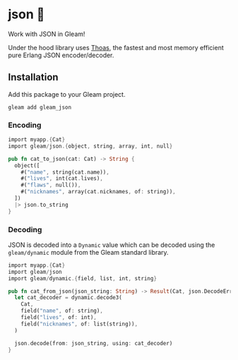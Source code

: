 # json 🐑

Work with JSON in Gleam!

Under the hood library uses [Thoas](https://github.com/lpil/thoas/), the fastest
and most memory efficient pure Erlang JSON encoder/decoder.

## Installation

Add this package to your Gleam project.

```shell
gleam add gleam_json
```

### Encoding

```rust
import myapp.{Cat}
import gleam/json.{object, string, array, int, null}

pub fn cat_to_json(cat: Cat) -> String {
  object([
    #("name", string(cat.name)),
    #("lives", int(cat.lives),
    #("flaws", null()),
    #("nicknames", array(cat.nicknames, of: string)),
  ])
  |> json.to_string
}
```

### Decoding

JSON is decoded into a `Dynamic` value which can be decoded using the
`gleam/dynamic` module from the Gleam standard library.

```rust
import myapp.{Cat}
import gleam/json
import gleam/dynamic.{field, list, int, string}

pub fn cat_from_json(json_string: String) -> Result(Cat, json.DecodeError) {
  let cat_decoder = dynamic.decode3(
    Cat,
    field("name", of: string),
    field("lives", of: int),
    field("nicknames", of: list(string)),
  )

  json.decode(from: json_string, using: cat_decoder)
}
```
